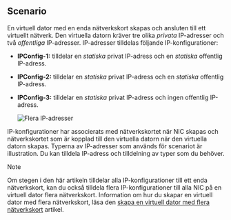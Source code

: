## <a name="scenario"></a>Scenario
En virtuell dator med en enda nätverkskort skapas och ansluten till ett virtuellt nätverk. Den virtuella datorn kräver tre olika *privata* IP-adresser och två *offentliga* IP-adresser. IP-adresser tilldelas följande IP-konfigurationer:

* **IPConfig-1:** tilldelar en *statiska* privat IP-adress och en *statiska* offentlig IP-adress.
* **IPConfig-2:** tilldelar en *statiska* privat IP-adress och en *statiska* offentlig IP-adress.
* **IPConfig-3:** tilldelar en *statiska* privat IP-adress och ingen offentlig IP-adress.
  
    ![Flera IP-adresser](./media/virtual-network-multiple-ip-addresses-scenario/multiple-ipconfigs.png)

IP-konfigurationer har associerats med nätverkskortet när NIC skapas och nätverkskortet som är kopplad till den virtuella datorn när den virtuella datorn skapas. Typerna av IP-adresser som används för scenariot är illustration. Du kan tilldela IP-adress och tilldelning av typer som du behöver.

> [!NOTE]
> Om stegen i den här artikeln tilldelar alla IP-konfigurationer till ett enda nätverkskort, kan du också tilldela flera IP-konfigurationer till alla NIC på en virtuell dator flera nätverkskort. Information om hur du skapar en virtuell dator med flera nätverkskort, läsa den [skapa en virtuell dator med flera nätverkskort](../articles/virtual-network/virtual-network-deploy-multinic-arm-ps.md) artikel.